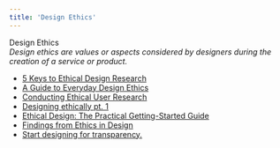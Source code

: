 ```yaml
---
title: 'Design Ethics'
---
```


Design Ethics  
_Design ethics are values or aspects considered by designers during the creation of a service or product._

*   [5 Keys to Ethical Design Research](https://www.uxmatters.com/mt/archives/2019/09/5-keys-to-ethical-design-research.php)
*   [A Guide to Everyday Design Ethics](https://www.invisionapp.com/blog/guide-everyday-design-ethics/)
*   [Conducting Ethical User Research](https://www.interaction-design.org//literature/article/conducting-ethical-user-research?utm_source=twitter&utm_medium=sm)
*   [Designing ethically pt. 1](https://uxdesign.cc/designing-ethically-pt-1-9800bfbc86a3)
*   [Ethical Design: The Practical Getting-Started Guide](https://www.smashingmagazine.com/2018/03/ethical-design-practical-getting-started-guide/)
*   [Findings from Ethics in Design](https://uxdesign.cc/findings-from-ethics-in-design-21ba274315d4)
*   [Start designing for transparency.](https://medium.com/artefact-stories/stop-designing-for-delight-start-designing-for-transparency-39113cf8014)
